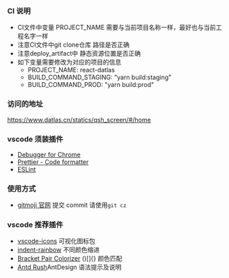 

### CI 说明

- CI文件中变量 PROJECT_NAME 需要与当前项目名称一样，最好也与当前工程名字一样
- 注意CI文件中git clone仓库 路径是否正确
- 注意deploy_artifact中 静态资源位置是否正确
- 如下变量需要修改为对应的项目的信息
     - PROJECT_NAME: react-datlas
     -  BUILD_COMMAND_STAGING: "yarn build:staging"
     -  BUILD_COMMAND_PROD: "yarn build:prod"
  
### 访问的地址

https://www.datlas.cn/statics/qsh_screen/#/home

### vscode 须装插件

- [Debugger for Chrome](https://marketplace.visualstudio.com/items?itemname=msjsdiag.debugger-for-chrome)
- [Prettier - Code formatter](https://marketplace.visualstudio.com/items?itemName=esbenp.prettier-vscode)
- [ESLint](https://marketplace.visualstudio.com/items?itemName=dbaeumer.vscode-eslint)

### 使用方式

- [gitmoji 官网](https://gitmoji.carloscuesta.me/) 提交 commit 请使用`git cz`

### vscode 推荐插件

- [vscode-icons](https://marketplace.visualstudio.com/items?itemName=vscode-icons-team.vscode-icons) 可视化图标包
- [indent-rainbow](https://marketplace.visualstudio.com/items?itemName=oderwat.indent-rainbow) 不同颜色缩进
- [Bracket Pair Colorizer](https://marketplace.visualstudio.com/items?itemName=CoenraadS.bracket-pair-colorizer) ()[]{}
  颜色匹配
- [Antd Rush](https://marketplace.visualstudio.com/items?itemName=fi3ework.vscode-antd-rush)AntDesign 语法提示及说明
